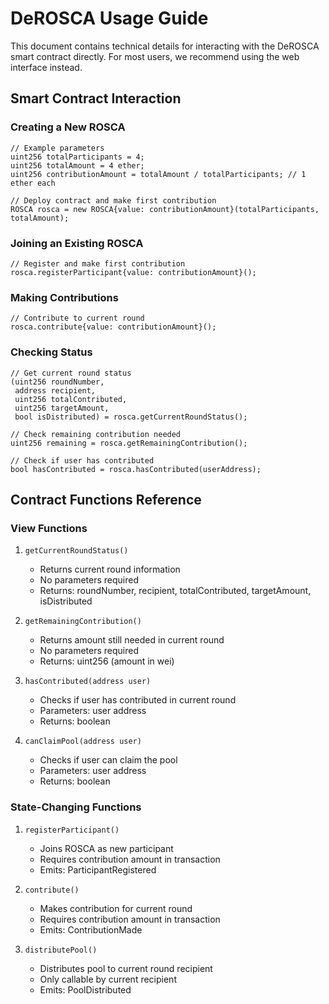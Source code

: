 # DeROSCA Usage Guide

This document contains technical details for interacting with the DeROSCA smart contract directly. For most users, we recommend using the web interface instead.

## Smart Contract Interaction

### Creating a New ROSCA

```solidity
// Example parameters
uint256 totalParticipants = 4;
uint256 totalAmount = 4 ether;
uint256 contributionAmount = totalAmount / totalParticipants; // 1 ether each

// Deploy contract and make first contribution
ROSCA rosca = new ROSCA{value: contributionAmount}(totalParticipants, totalAmount);
```

### Joining an Existing ROSCA

```solidity
// Register and make first contribution
rosca.registerParticipant{value: contributionAmount}();
```

### Making Contributions

```solidity
// Contribute to current round
rosca.contribute{value: contributionAmount}();
```

### Checking Status

```solidity
// Get current round status
(uint256 roundNumber,
 address recipient,
 uint256 totalContributed,
 uint256 targetAmount,
 bool isDistributed) = rosca.getCurrentRoundStatus();

// Check remaining contribution needed
uint256 remaining = rosca.getRemainingContribution();

// Check if user has contributed
bool hasContributed = rosca.hasContributed(userAddress);
```

## Contract Functions Reference

### View Functions

1. `getCurrentRoundStatus()`
   - Returns current round information
   - No parameters required
   - Returns: roundNumber, recipient, totalContributed, targetAmount, isDistributed

2. `getRemainingContribution()`
   - Returns amount still needed in current round
   - No parameters required
   - Returns: uint256 (amount in wei)

3. `hasContributed(address user)`
   - Checks if user has contributed in current round
   - Parameters: user address
   - Returns: boolean

4. `canClaimPool(address user)`
   - Checks if user can claim the pool
   - Parameters: user address
   - Returns: boolean

### State-Changing Functions

1. `registerParticipant()`
   - Joins ROSCA as new participant
   - Requires contribution amount in transaction
   - Emits: ParticipantRegistered

2. `contribute()`
   - Makes contribution for current round
   - Requires contribution amount in transaction
   - Emits: ContributionMade

3. `distributePool()`
   - Distributes pool to current round recipient
   - Only callable by current recipient
   - Emits: PoolDistributed
